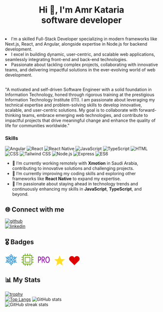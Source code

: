 
<h1 align="center" display="inline" >Hi 👋, I'm Amr Kataria <br> software developer</h1>


<br>

  <li>
  I'm a skilled Full-Stack Developer specializing in modern frameworks like Next.js, React, and Angular, alongside expertise in Node.js for backend development.
</li>
<li>
  I excel in building dynamic, user-centric, and scalable web applications, seamlessly integrating front-end and back-end technologies.
</li>
<li>
  Passionate about tackling complex projects, collaborating with innovative teams, and delivering impactful solutions in the ever-evolving world of web development.
</li>

<br>


"A motivated and self-driven Software Engineer with a solid foundation in Information Technology, honed through rigorous training at the prestigious Information Technology Institute (ITI). I am passionate about leveraging my technical expertise and problem-solving skills to develop innovative, scalable, and user-centric solutions. My goal is to collaborate with forward-thinking teams, embrace emerging web technologies, and contribute to impactful projects that drive meaningful change and enhance the quality of life for communities worldwide."



### Skills
![Angular](https://img.shields.io/badge/-Angular-D60000?style=flat&logo=angular&logoColor=white)
![React](https://img.shields.io/badge/-React-61DAFB?style=flat&logo=react&logoColor=black)
![React Native](https://img.shields.io/badge/-React%20Native-61DAFB?style=flat&logo=react&logoColor=black)
![JavaScript](https://img.shields.io/badge/-JavaScript-F7DF1E?style=flat&logo=javascript&logoColor=black)
![TypeScript](https://img.shields.io/badge/-TypeScript-3178C6?style=flat&logo=typescript&logoColor=white)
![HTML](https://img.shields.io/badge/-HTML-E34F26?style=flat&logo=html5&logoColor=white)
![CSS](https://img.shields.io/badge/-CSS-1572B6?style=flat&logo=css3&logoColor=white)
![Tailwind CSS](https://img.shields.io/badge/-Tailwind%20CSS-06B6D4?style=flat&logo=tailwindcss&logoColor=white)
![Node.js](https://img.shields.io/badge/-Node.js-339933?style=flat&logo=nodedotjs&logoColor=white)
![Express](https://img.shields.io/badge/-Express-000000?style=flat&logo=express&logoColor=white)
![ES6](https://img.shields.io/badge/-ES6-000000?style=flat&logo=javascript&logoColor=white)

- 🔭 I’m currently working remotely with **Xmotion** in Saudi Arabia, contributing to innovative solutions and challenging projects.  
- 🌱 I’m currently improving my coding skills and exploring other frameworks like **React Native** to expand my expertise.  
- 🚀 I’m passionate about staying ahead in technology trends and continuously enhancing my skills in **JavaScript**, **TypeScript**, and beyond.  



## 🌐 Connect with me
[<img src='https://cdn.jsdelivr.net/npm/simple-icons@3.0.1/icons/github.svg' alt='github' height='40'>](https://github.com/Amrkataria)  
[<img src='https://cdn.jsdelivr.net/npm/simple-icons@3.0.1/icons/linkedin.svg' alt='linkedin' height='40'>](https://www.linkedin.com/in/amrkataria)  

## 🎖️ Badges

<a href='https://archiveprogram.github.com/'><img src='https://raw.githubusercontent.com/acervenky/animated-github-badges/master/assets/acbadge.gif' width='40' height='40'></a> <a href='https://docs.github.com/en/developers'><img src='https://raw.githubusercontent.com/acervenky/animated-github-badges/master/assets/devbadge.gif' width='40' height='40'></a> <a href='https://github.com/pricing'><img src='https://raw.githubusercontent.com/acervenky/animated-github-badges/master/assets/pro.gif' width='40' height='40'></a> <a href='https://stars.github.com/'><img src='https://raw.githubusercontent.com/acervenky/animated-github-badges/master/assets/starbadge.gif' width='35' height='35'></a> <a href='https://docs.github.com/en/github/supporting-the-open-source-community-with-github-sponsors'><img src='https://raw.githubusercontent.com/acervenky/animated-github-badges/master/assets/sponsorbadge.gif' width='35' height='35'></a> 

## 📊 My Stats

[![trophy](https://github-profile-trophy.vercel.app/?username=AmrKataria&show_icons=true&include_all_commits=true&count_private=true)](https://github.com/ryo-ma/github-profile-trophy)  
[![Top Langs](https://github-readme-stats.vercel.app/api/top-langs/?username=AmrKataria)](https://github.com/anuraghazra/github-readme-stats)
![GitHub stats](https://github-readme-stats.vercel.app/api?username=AmrKataria&show_icons=true&include_all_commits=true&count_private=true)  
![GitHub streak stats](https://streak-stats.demolab.com/?user=AmrKataria)








